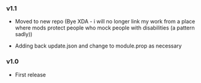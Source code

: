 ### v1.1

- Moved to new repo (Bye XDA - i will no longer link my work from a place where mods protect people who mock people with disabilities (a pattern sadly))

- Adding back update.json and change to module.prop as necessary


### v1.0

- First release


